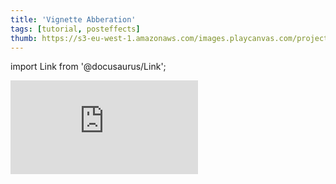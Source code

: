 ```yaml
---
title: 'Vignette Abberation'
tags: [tutorial, posteffects]
thumb: https://s3-eu-west-1.amazonaws.com/images.playcanvas.com/projects/12/440854/0F743E-image-75.jpg
---
```


import Link from '@docusaurus/Link';

<div className="iframe-container">
    <iframe loading="lazy" src="https://playcanv.as/p/UwEmhiJf/" title="Vignette Abberation" webkitallowfullscreen="true" mozallowfullscreen="true" allow="autoplay" allowfullscreen="true" allowvr="" scrolling="no" frameborder="0" />
</div>

<Link to='https://playcanvas.com/project/440854/'>Open Project ↗</Link>
